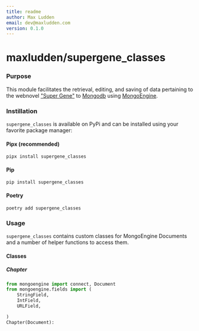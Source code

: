 ```yaml
---
title: readme
author: Max Ludden
email: dev@maxludden.com
version: 0.1.0
---
```


# maxludden/supergene_classes

### Purpose

This module facilitates the retrieval, editing, and saving of data pertaining to the webnovel ["Super Gene"](https://bestlightnovel.com/novel_888112448) to [Mongodb](https://www.mongodb.com/) using [MongoEngine](https://github.com/MongoEngine/mongoengine).

### Instillation

`supergene_classes` is available on PyPi and can be installed using your favorite package manager:

#### Pipx (recommended)

```shell
pipx install supergene_classes
```

#### Pip

```shell
pip install supergene_classes
```

#### Poetry

```shell
poetry add supergene_classes
```

### Usage

`supergene_classes` contains custom classes for MongoEngine Documents and a number of helper functions to access them.

#### Classes

##### Chapter

```python
from mongoengine import connect, Document
from mongoengine.fields import (
    StringField,
    IntField,
    URLField,

)
Chapter(Document):
```

